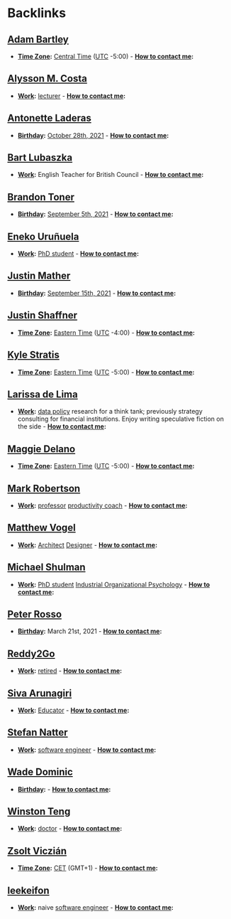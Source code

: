 
# Backlinks
## [Adam Bartley](<Adam Bartley.md>)
- **[Time Zone](<Time Zone.md>):** [Central Time](<Central Time.md>) ([UTC](<UTC.md>) -5:00)
        - **[How to contact me](<How to contact me.md>):**

## [Alysson M. Costa](<Alysson M. Costa.md>)
- **[Work](<Work.md>):** [lecturer](<lecturer.md>) 
        - **[How to contact me](<How to contact me.md>):**

## [Antonette Laderas](<Antonette Laderas.md>)
- **[Birthday](<Birthday.md>):** [October 28th, 2021](<October 28th, 2021.md>) 
        - **[How to contact me](<How to contact me.md>):**

## [Bart Lubaszka](<Bart Lubaszka.md>)
- **[Work](<Work.md>):** English Teacher for British Council
        - **[How to contact me](<How to contact me.md>):**

## [Brandon Toner](<Brandon Toner.md>)
- **[Birthday](<Birthday.md>):** [September 5th, 2021](<September 5th, 2021.md>) 
        - **[How to contact me](<How to contact me.md>):**

## [Eneko Uruñuela](<Eneko Uruñuela.md>)
- **[Work](<Work.md>):** [PhD student](<PhD student.md>)
        - **[How to contact me](<How to contact me.md>):**

## [Justin Mather](<Justin Mather.md>)
- **[Birthday](<Birthday.md>):** [September 15th, 2021](<September 15th, 2021.md>)
        - **[How to contact me](<How to contact me.md>):**

## [Justin Shaffner](<Justin Shaffner.md>)
- **[Time Zone](<Time Zone.md>):** [Eastern Time](<Eastern Time.md>) ([UTC](<UTC.md>) -4:00)
        - **[How to contact me](<How to contact me.md>):**

## [Kyle Stratis](<Kyle Stratis.md>)
- **[Time Zone](<Time Zone.md>):** [Eastern Time](<Eastern Time.md>) ([UTC](<UTC.md>) -5:00)
        - **[How to contact me](<How to contact me.md>):**

## [Larissa de Lima](<Larissa de Lima.md>)
- **[Work](<Work.md>):** [data policy](<data policy.md>) research for a think tank; previously strategy consulting for financial institutions.  Enjoy writing speculative fiction on the side
        - **[How to contact me](<How to contact me.md>):**

## [Maggie Delano](<Maggie Delano.md>)
- **[Time Zone](<Time Zone.md>):** [Eastern Time](<Eastern Time.md>) ([UTC](<UTC.md>) -5:00)
        - **[How to contact me](<How to contact me.md>):**

## [Mark Robertson](<Mark Robertson.md>)
- **[Work](<Work.md>):** [professor](<professor.md>) [productivity coach](<productivity coach.md>) 
        - **[How to contact me](<How to contact me.md>):**

## [Matthew Vogel](<Matthew Vogel.md>)
- **[Work](<Work.md>):** [Architect](<Architect.md>) [Designer](<Designer.md>)
        - **[How to contact me](<How to contact me.md>):**

## [Michael Shulman](<Michael Shulman.md>)
- **[Work](<Work.md>):** [PhD student](<PhD student.md>) [Industrial Organizational Psychology](<Industrial Organizational Psychology.md>)
        - **[How to contact me](<How to contact me.md>):**

## [Peter Rosso](<Peter Rosso.md>)
- **[Birthday](<Birthday.md>):** March 21st, 2021
        - **[How to contact me](<How to contact me.md>):**

## [Reddy2Go](<Reddy2Go.md>)
- **[Work](<Work.md>):** [retired](<retired.md>)
        - **[How to contact me](<How to contact me.md>):**

## [Siva Arunagiri](<Siva Arunagiri.md>)
- **[Work](<Work.md>):** [Educator](<Educator.md>)
        - **[How to contact me](<How to contact me.md>):**

## [Stefan Natter](<Stefan Natter.md>)
- **[Work](<Work.md>):** [software engineer](<software engineer.md>)
        - **[How to contact me](<How to contact me.md>):**

## [Wade Dominic](<Wade Dominic.md>)
- **[Birthday](<Birthday.md>):** 
        - **[How to contact me](<How to contact me.md>):**

## [Winston Teng](<Winston Teng.md>)
- **[Work](<Work.md>):** [doctor](<doctor.md>)
        - **[How to contact me](<How to contact me.md>):**

## [Zsolt Viczián](<Zsolt Viczián.md>)
- **[Time Zone](<Time Zone.md>):** [CET](<CET.md>) (GMT+1)
        - **[How to contact me](<How to contact me.md>):**

## [leekeifon](<leekeifon.md>)
- **[Work](<Work.md>):** naive [software engineer](<software engineer.md>)
        - **[How to contact me](<How to contact me.md>):**

